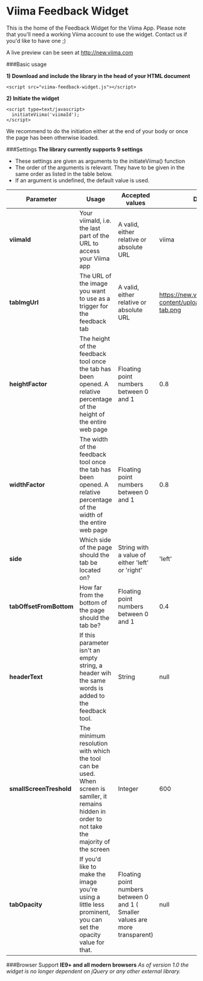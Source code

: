 Viima Feedback Widget
===============

This is the home of the Feedback Widget for the Viima App. Please note that you'll need a working Viima account to use the widget. Contact us if you'd like to have one ;)

A live preview can be seen at http://new.viima.com


###Basic usage

**1) Download and include the library in the head of your HTML document**

```<script src="viima-feedback-widget.js"></script>```

**2) Initiate the widget**
```
<script type=text/javascript>
  initiateViima('viimaId');
</script>
```
We recommend to do the initiation either at the end of your body or once the page has been otherwise loaded.

###Settings
**The library currently supports 9 settings**
- These settings are given as arguments to the initiateViima() function
- The order of the arguments is relevant. They have to be given in the same order as listed in the table below.
- If an argument is undefined, the default value is used.

|Parameter | Usage     | Accepted values | Default value |
|----------|-----------|---------------|-----------------|
|**viimaId** | Your viimaId, i.e. the last part of the URL to access your Viima app | A valid, either relative or absolute URL | viima |
|**tabImgUrl** | The URL of the image you want to use as a trigger for the feedback tab | A valid, either relative or absolute URL | https://new.viima.com/wp-content/uploads/2014/08/feedback-tab.png |
| **heightFactor** | The height of the feedback tool once the tab has been opened. A relative percentage of the height of the entire web page | Floating point numbers between 0 and 1 | 0.8 |
| **widthFactor** | The width of the feedback tool once the tab has been opened. A relative percentage of the width of the entire web page | Floating point numbers between 0 and 1 | 0.8 |
| **side** | Which side of the page should the tab be located on? | String with a value of either 'left' or 'right'| 'left' |
| **tabOffsetFromBottom** | How far from the bottom of the page should the tab be? | Floating point numbers between 0 and 1 | 0.4 |
| **headerText** | If this parameter isn't an empty string, a header wih the same words is added to the feedback tool. | String | null |
| **smallScreenTreshold** | The minimum resolution with which the tool can be used. When screen is samller, it remains hidden in order to not take the majority of the screen | Integer | 600 |
|**tabOpacity**| If you'd like to make the image you're using a little less prominent, you can set the opacity value for that. | Floating point numbers between 0 and 1 ( Smaller values are more transparent) | null |

###Browser Support
**IE9+ and all modern browsers**
*As of version 1.0 the widget is no longer dependent on jQuery or any other external library.*
